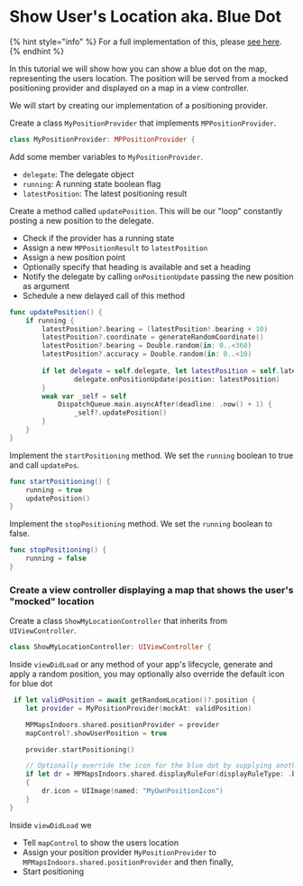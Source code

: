 # Show User's Location aka. Blue Dot

{% hint style="info" %}
For a full implementation of this, please [see here](https://github.com/MapsPeople/MapsIndoorsSDK-iOS-Examples/tree/main/MapsIndoorsSDK-iOS-Examples/Intermediate/Show%20My%20Location).
{% endhint %}

In this tutorial we will show how you can show a blue dot on the map, representing the users location. The position will be served from a mocked positioning provider and displayed on a map in a view controller.

We will start by creating our implementation of a positioning provider.

Create a class `MyPositionProvider` that  implements `MPPositionProvider`.

```swift
class MyPositionProvider: MPPositionProvider {
```

Add some member variables to `MyPositionProvider`.

* `delegate`: The delegate object
* `running`: A running state boolean flag
* `latestPosition`: The latest positioning result

Create a method called `updatePosition`. This will be our "loop" constantly posting a new position to the delegate.

* Check if the provider has a running state
* Assign a new `MPPositionResult` to `latestPosition`
* Assign a new position point
* Optionally specify that heading is available and set a heading
* Notify the delegate by calling `onPositionUpdate` passing the new position as argument
* Schedule a new delayed call of this method

```swift
func updatePosition() {
    if running {
        latestPosition?.bearing = (latestPosition!.bearing + 10)
        latestPosition?.coordinate = generateRandomCoordinate()
        latestPosition?.bearing = Double.random(in: 0..<360)
        latestPosition?.accuracy = Double.random(in: 0..<10)
            
        if let delegate = self.delegate, let latestPosition = self.latestPosition {
                delegate.onPositionUpdate(position: latestPosition)
        }
        weak var _self = self
            DispatchQueue.main.asyncAfter(deadline: .now() + 1) {
                _self?.updatePosition()
        }
    }
}
```

Implement the `startPositioning` method. We set the `running` boolean to true and call `updatePos`.

```swift
func startPositioning() {
    running = true
    updatePosition()
}
```

Implement the `stopPositioning` method. We set the `running` boolean to false.

```swift
func stopPositioning() {
    running = false
}
```

### Create a view controller displaying a map that shows the user's "mocked" location[​](https://docs.mapsindoors.com/blue-dot/#create-a-view-controller-displaying-a-map-that-shows-the-users-mocked-location) <a href="#create-a-view-controller-displaying-a-map-that-shows-the-users-mocked-location" id="create-a-view-controller-displaying-a-map-that-shows-the-users-mocked-location"></a>

Create a class `ShowMyLocationController` that inherits from `UIViewController`.

```swift
class ShowMyLocationController: UIViewController {
```

Inside `viewDidLoad` or any method of your app's lifecycle, generate and apply a random position, you may optionally also override the default icon for blue dot

```swift
 if let validPosition = await getRandomLocation()?.position {
    let provider = MyPositionProvider(mockAt: validPosition)

    MPMapsIndoors.shared.positionProvider = provider
    mapControl?.showUserPosition = true

    provider.startPositioning()

    // Optionally override the icon for the blue dot by supplying another image
    if let dr = MPMapsIndoors.shared.displayRuleFor(displayRuleType: .blueDot)
    {
        dr.icon = UIImage(named: "MyOwnPositionIcon")
    }
}
```

Inside `viewDidLoad` we

* Tell `mapControl` to show the users location
* Assign your position provider `MyPositionProvider` to `MPMapsIndoors.shared.positionProvider` and then finally,
* Start positioning

